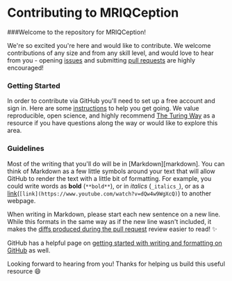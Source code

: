 # Contributing to MRIQCeption

###Welcome to the repository for MRIQCeption!

We're so excited you're here and would like to contribute. 
We welcome contributions of any size and from any skill level, and would love to hear from you - opening [issues](https://github.com/elizabethbeard/mriqception/issues) and submitting [pull requests](https://github.com/elizabethbeard/mriqception/pulls) are highly encouraged!

### Getting Started
In order to contribute via GitHub you'll need to set up a free account and sign in. 
Here are some [instructions](https://help.github.com/articles/signing-up-for-a-new-github-account/) to help you get going. 
We value reproducible, open science, and highly recommend [The Turing Way](https://the-turing-way.netlify.com/introduction/introduction) as a resource if you have questions along the way or would like to explore this area.      

### Guidelines
Most of the writing that you'll do will be in [Markdown][markdown].
You can think of Markdown as a few little symbols around your text that will allow GitHub to render the text with a little bit of formatting.
For example, you could write words as **bold** (`**bold**`), or in _italics_ (`_italics_`), or as a [link](https://www.youtube.com/watch?v=dQw4w9WgXcQ)(`[link](https://www.youtube.com/watch?v=dQw4w9WgXcQ)`) to another webpage.

When writing in Markdown, please start each new sentence on a new line.  
While this formats in the same way as if the new line wasn't included, it makes the [diffs produced during the pull request](https://help.github.com/en/articles/about-comparing-branches-in-pull-requests) review easier to read! :sparkles:

GitHub has a helpful page on [getting started with writing and formatting on GitHub](https://help.github.com/articles/getting-started-with-writing-and-formatting-on-github) as well.

Looking forward to hearing from you! Thanks for helping us build this useful resource :smile: